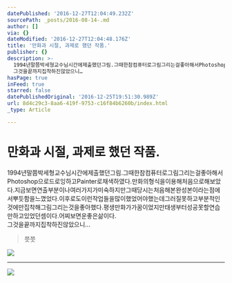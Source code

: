 ```yaml
---
datePublished: '2016-12-27T12:04:49.232Z'
sourcePath: _posts/2016-08-14-.md
author: []
via: {}
dateModified: '2016-12-27T12:04:48.176Z'
title: '만화과 시절, 과제로 했던 작품.'
publisher: {}
description: >-
  1994년말쯤박세형교수님시간에제출했던그림.그때한참컴퓨터로그림그리는걸좋아해서Photoshop으로드로잉하고Painter로채색하였다.만화의형식을이용해처음으로해보았다.지금보면연출부분이나여러가지가미숙하지만그때당시는처음해본완성본이라는점에서뿌듯함을느꼈었다.이후로도이런작업들을많이했었어야했는데그러질못하고부분적인것에만집착해그림그리는것을좋아했다.평생만화가가꿈이었지만태생부터성공못할연습만하고있었던셈이다.어찌보면운좋은삶이다.
  그것을끝까지집착하진않았으니…
hasPage: true
inFeed: true
starred: false
datePublishedOriginal: '2016-12-25T19:51:30.989Z'
url: 8d4c29c3-8aa6-419f-9753-c16f84b6260b/index.html
_type: Article

---
```

# **만화과 시절, 과제로 했던 작품.**

1994년말쯤박세형교수님시간에제출했던그림.그때한참컴퓨터로그림그리는걸좋아해서Photoshop으로드로잉하고Painter로채색하였다.만화의형식을이용해처음으로해보았다.지금보면연출부분이나여러가지가미숙하지만그때당시는처음해본완성본이라는점에서뿌듯함을느꼈었다.이후로도이런작업들을많이했었어야했는데그러질못하고부분적인것에만집착해그림그리는것을좋아했다.평생만화가가꿈이었지만태생부터성공못할연습만하고있었던셈이다.어찌보면운좋은삶이다.  
그것을끝까지집착하진않았으니...

> 쯧쯧

![](https://the-grid-user-content.s3-us-west-2.amazonaws.com/7a003782-1945-423f-aea3-2f64323577ea.jpg)

---

![](https://the-grid-user-content.s3-us-west-2.amazonaws.com/78aff289-23c4-48a3-b613-55af7b8613a7.jpg)